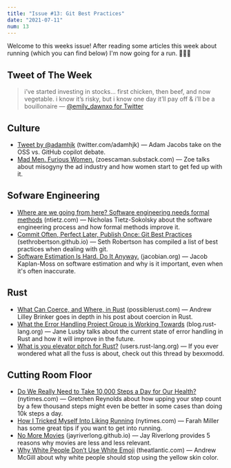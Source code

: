 ```yaml
---
title: "Issue #13: Git Best Practices"
date: "2021-07-11"
num: 13
---
```


Welcome to this weeks issue! After reading some articles this week about running (which you can find below) I'm now going for a run. 🏃🏻‍♂️

## Tweet of The Week

> i’ve started investing in stocks… first chicken, then beef, and now vegetable. i know it’s risky, but i know one day it’ll pay off & i’ll be a bouillonaire
> — [@emily_dawnxo for Twitter](https://twitter.com/emily_dawnxo/status/1412016062166601729)

## Culture

- [Tweet by @adamhjk](https://twitter.com/adamhjk/status/1413173291909484558) (twitter.com/adamhjk) — Adam Jacobs take on the OSS vs. GitHub copilot debate.
- [Mad Men. Furious Women.](https://zoescaman.substack.com/p/mad-men-furious-women) (zoescaman.substack.com) — Zoe talks about misogyny the ad industry and how women start to get fed up with it.

## Sofware Engineering

- [Where are we going from here? Software engineering needs formal methods](https://ntietz.com/tech-blog/future-of-software-engineering-is-formal-methods/) (ntietz.com) — Nicholas Tietz-Sokolsky about the software engineering process and how formal methods improve it.
- [Commit Often, Perfect Later, Publish Once: Git Best Practices](https://sethrobertson.github.io/GitBestPractices/) (sethrobertson.github.io) — Seth Robertson has compiled a list of best practices when dealing with git.
- [Software Estimation Is Hard. Do It Anyway.](https://jacobian.org/2021/may/20/estimation) (jacobian.org) — Jacob Kaplan-Moss on software estimation and why is it important, even when it's often inaccurate.

## Rust

- [What Can Coerce, and Where, in Rust](https://www.possiblerust.com/guide/what-can-coerce-and-where-in-rust) (possiblerust.com) — Andrew Lilley Brinker goes in depth in his post about coercion in Rust.
- [What the Error Handling Project Group is Working Towards](https://blog.rust-lang.org/inside-rust/2021/07/01/What-the-error-handling-project-group-is-working-towards.html) (blog.rust-lang.org) — Jane Lusby talks about the current state of error handling in Rust and how it will improve in the future.
- [What is you elevator pitch for Rust?](https://users.rust-lang.org/t/what-is-you-elevator-pitch-for-rust/61713) (users.rust-lang.org) — If you ever wondered what all the fuss is about, check out this thread by bexxmodd.

## Cutting Room Floor

- [Do We Really Need to Take 10,000 Steps a Day for Our Health?](https://www.nytimes.com/2021/07/06/well/move/10000-steps-health.html) (nytimes.com) — Gretchen Reynolds about how upping your step count by a few thousand steps might even be better in some cases than doing 10k steps a day.
- [How I Tricked Myself Into Liking Running](https://www.nytimes.com/2021/04/16/well/move/starting-running-jogging.html) (nytimes.com) — Farah Miller has some great tips if you want to get into running.
- [No More Movies](https://web.archive.org/web/20220630105008/https://jayriverlong.github.io/2021/07/05/movies.html) (jayriverlong.github.io) — Jay Riverlong provides 5 reasons why movies are less and less relevant.
- [Why White People Don’t Use White Emoji](https://www.theatlantic.com/politics/archive/2016/05/white-people-dont-use-white-emoji/481695/) (theatlantic.com) — Andrew McGill about why white people should stop using the yellow skin color.
